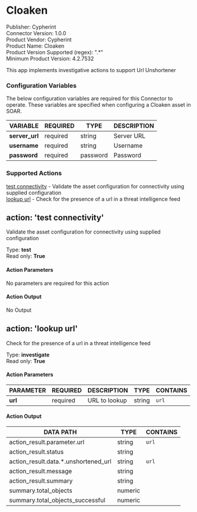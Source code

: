 [comment]: # "Auto-generated SOAR connector documentation"
# Cloaken

Publisher: Cypherint  
Connector Version: 1\.0\.0  
Product Vendor: Cypherint  
Product Name: Cloaken  
Product Version Supported (regex): "\.\*"  
Minimum Product Version: 4\.2\.7532  

This app implements investigative actions to support Url Unshortener

### Configuration Variables
The below configuration variables are required for this Connector to operate.  These variables are specified when configuring a Cloaken asset in SOAR.

VARIABLE | REQUIRED | TYPE | DESCRIPTION
-------- | -------- | ---- | -----------
**server\_url** |  required  | string | Server URL
**username** |  required  | string | Username
**password** |  required  | password | Password

### Supported Actions  
[test connectivity](#action-test-connectivity) - Validate the asset configuration for connectivity using supplied configuration  
[lookup url](#action-lookup-url) - Check for the presence of a url in a threat intelligence feed  

## action: 'test connectivity'
Validate the asset configuration for connectivity using supplied configuration

Type: **test**  
Read only: **True**

#### Action Parameters
No parameters are required for this action

#### Action Output
No Output  

## action: 'lookup url'
Check for the presence of a url in a threat intelligence feed

Type: **investigate**  
Read only: **True**

#### Action Parameters
PARAMETER | REQUIRED | DESCRIPTION | TYPE | CONTAINS
--------- | -------- | ----------- | ---- | --------
**url** |  required  | URL to lookup | string |  `url` 

#### Action Output
DATA PATH | TYPE | CONTAINS
--------- | ---- | --------
action\_result\.parameter\.url | string |  `url` 
action\_result\.status | string | 
action\_result\.data\.\*\.unshortened\_url | string |  `url` 
action\_result\.message | string | 
action\_result\.summary | string | 
summary\.total\_objects | numeric | 
summary\.total\_objects\_successful | numeric | 